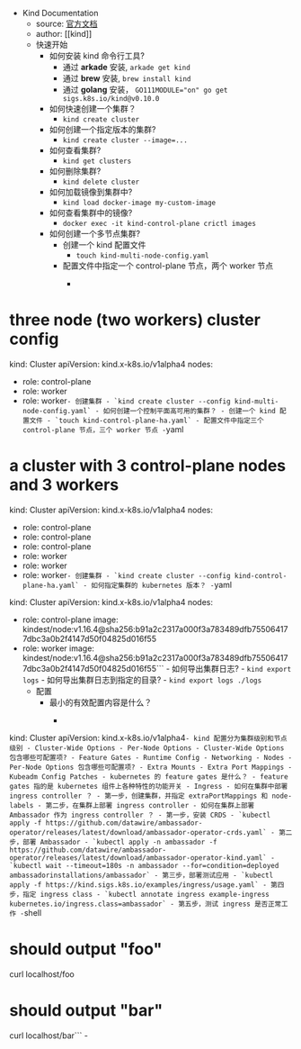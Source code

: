 - Kind Documentation
    - source: [官方文档](https://kind.sigs.k8s.io/)
    - author: [[kind]]
    - 快速开始
        - 如何安装 kind 命令行工具?
            - 通过 **arkade** 安装, `arkade get kind`
            - 通过 **brew** 安装, `brew install kind`
            - 通过 **golang** 安装， `GO111MODULE="on" go get sigs.k8s.io/kind@v0.10.0`
        - 如何快速创建一个集群？
            - `kind create cluster`
        - 如何创建一个指定版本的集群?
            - `kind create cluster --image=...`
        - 如何查看集群?
            - `kind get clusters`
        - 如何删除集群?
            - `kind delete cluster`
        - 如何加载镜像到集群中?
            - `kind load docker-image my-custom-image`
        - 如何查看集群中的镜像?
            - `docker exec -it kind-control-plane crictl images`
        - 如何创建一个多节点集群?
            - 创建一个 kind 配置文件
                - `touch kind-multi-node-config.yaml`
            - 配置文件中指定一个 control-plane 节点，两个 worker 节点
                - ```yaml

# three node (two workers) cluster config
kind: Cluster
apiVersion: kind.x-k8s.io/v1alpha4
nodes:
- role: control-plane
- role: worker
- role: worker```
            - 创建集群
                - `kind create cluster --config kind-multi-node-config.yaml`
        - 如何创建一个控制平面高可用的集群？
            - 创建一个 kind 配置文件
                - `touch kind-control-plane-ha.yaml`
            - 配置文件中指定三个 control-plane 节点，三个 worker 节点
                - ```yaml

# a cluster with 3 control-plane nodes and 3 workers
kind: Cluster
apiVersion: kind.x-k8s.io/v1alpha4
nodes:
- role: control-plane
- role: control-plane
- role: control-plane
- role: worker
- role: worker
- role: worker```
            - 创建集群
                - `kind create cluster --config kind-control-plane-ha.yaml`
        - 如何指定集群的 kubernetes 版本？
            - ```yaml

kind: Cluster
apiVersion: kind.x-k8s.io/v1alpha4
nodes:
- role: control-plane
  image: kindest/node:v1.16.4@sha256:b91a2c2317a000f3a783489dfb755064177dbc3a0b2f4147d50f04825d016f55
- role: worker
  image: kindest/node:v1.16.4@sha256:b91a2c2317a000f3a783489dfb755064177dbc3a0b2f4147d50f04825d016f55```
        - 如何导出集群日志?
            - `kind export logs`
        - 如何导出集群日志到指定的目录?
            - `kind export logs ./logs`
    - 配置
        - 最小的有效配置内容是什么？
            - ```yaml

kind: Cluster
apiVersion: kind.x-k8s.io/v1alpha4```
        - kind 配置分为集群级别和节点级别
            - Cluster-Wide Options
            - Per-Node Options
        - Cluster-Wide Options 包含哪些可配置项?
            - Feature Gates
            - Runtime Config
            - Networking
            - Nodes
        - Per-Node Options 包含哪些可配置项?
            - Extra Mounts
            - Extra Port Mappings
            - Kubeadm Config Patches
        - kubernetes 的 feature gates 是什么？
            - feature gates 指的是 kubernetes 组件上各种特性的功能开关
    - Ingress
        - 如何在集群中部署 ingress controller ？
            - 第一步，创建集群，并指定 extraPortMappings 和 node-labels
            - 第二步，在集群上部署 ingress controller
        - 如何在集群上部署 Ambassador 作为 ingress controller ？
            - 第一步，安装 CRDS
                - `kubectl apply -f https://github.com/datawire/ambassador-operator/releases/latest/download/ambassador-operator-crds.yaml`
            - 第二步，部署 Ambassador
                - `kubectl apply -n ambassador -f https://github.com/datawire/ambassador-operator/releases/latest/download/ambassador-operator-kind.yaml`
                - `kubectl wait --timeout=180s -n ambassador --for=condition=deployed ambassadorinstallations/ambassador`
            - 第三步，部署测试应用
                - `kubectl apply -f https://kind.sigs.k8s.io/examples/ingress/usage.yaml`
            - 第四步，指定 ingress class
                - `kubectl annotate ingress example-ingress kubernetes.io/ingress.class=ambassador`
            - 第五步，测试 ingress 是否正常工作
                - ```shell

# should output "foo"
curl localhost/foo
# should output "bar"
curl localhost/bar```
        - 

